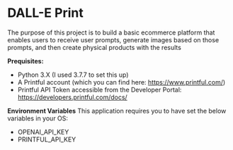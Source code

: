# DALL-E Print

The purpose of this project is to build a basic ecommerce platform that enables users to receive user prompts, generate images based on those prompts, and then create physical products with the results

**Prequisites:**
- Python 3.X (I used 3.7.7 to set this up)
- A Printful account (which you can find here: https://www.printful.com/)
- Printful API Token accessible from the Developer Portal: https://developers.printful.com/docs/

**Environment Variables**
This application requires you to have set the below variables in your OS:
- OPENAI_API_KEY
- PRINTFUL_API_KEY
